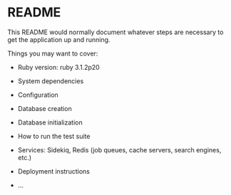 # README

This README would normally document whatever steps are necessary to get the
application up and running.

Things you may want to cover:

* Ruby version: ruby 3.1.2p20

* System dependencies

* Configuration

* Database creation

* Database initialization

* How to run the test suite

* Services: Sidekiq, Redis (job queues, cache servers, search engines, etc.)

* Deployment instructions

* ...
